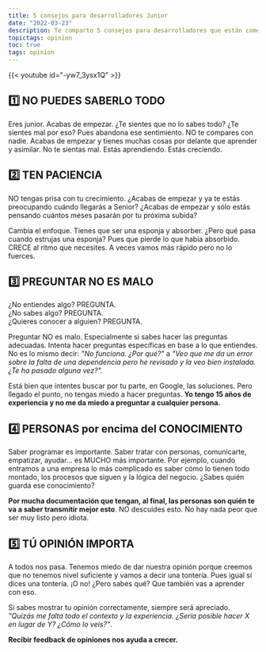 ```yaml
---
title: 5 consejos para desarrolladores Junior
date: "2022-03-23"
description: Te comparto 5 consejos para desarrolladores que están comenzando en el mundo de la programación
topictags: opinion
toc: true
tags: opinion
---
```


{{< youtube id="-yw7_3ysx1Q" >}}

## 1️⃣ NO PUEDES SABERLO TODO

Eres junior. Acabas de empezar. ¿Te sientes que no lo sabes todo? ¿Te sientes mal por eso? Pues abandona ese sentimiento. NO te compares con nadie. Acabas de empezar y tienes muchas cosas por delante que aprender y asimilar. No te sientas mal. Estás aprendiendo. Estás creciendo.

## 2️⃣ TEN PACIENCIA

NO tengas prisa con tu crecimiento. ¿Acabas de empezar y ya te estás preocupando cuándo llegarás a Senior? ¿Acabas de empezar y sólo estás pensando cuántos meses pasarán por tu próxima subida?

Cambia el enfoque. Tienes que ser una esponja y absorber. ¿Pero qué pasa cuando estrujas una esponja? Pues que pierde lo que había absorbido. CRECE al ritmo que necesites. A veces vamos más rápido pero no lo fuerces.

## 3️⃣ PREGUNTAR NO ES MALO

¿No entiendes algo? PREGUNTA.<br>
¿No sabes algo? PREGUNTA.<br>
¿Quieres conocer a alguien? PREGUNTA.

Preguntar NO es malo. Especialmente si sabes hacer las preguntas adecuadas. Intenta hacer preguntas específicas en base a lo que entiendes. No es lo mismo decir: _"No funciona. ¿Por qué?"_ a _"Veo que me da un error sobre la falta de una dependencia pero he revisado y la veo bien instalada. ¿Te ha pasado alguna vez?"._

Está bien que intentes buscar por tu parte, en Google, las soluciones. Pero llegado el punto, no tengas miedo a hacer preguntas. **Yo tengo 15 años de experiencia y no me da miedo a preguntar a cualquier persona.**

## 4️⃣ PERSONAS por encima del CONOCIMIENTO

Saber programar es importante. Saber tratar con personas, comunicarte, empatizar, ayudar... es MUCHO más importante. Por ejemplo, cuando entramos a una empresa lo más complicado es saber cómo lo tienen todo montado, los procesos que siguen y la lógica del negocio. ¿Sabes quién guarda ese conocimiento?

**Por mucha documentación que tengan, al final, las personas son quién te va a saber transmitir mejor esto**. NO descuides esto. No hay nada peor que ser muy listo pero idiota.

## 5️⃣ TÚ OPINIÓN IMPORTA

A todos nos pasa. Tenemos miedo de dar nuestra opinión porque creemos que no tenemos nivel suficiente y vamos a decir una tontería. Pues igual sí dices una tontería. ¡O no! ¿Pero sabes qué? Que también vas a aprender con eso.

Si sabes mostrar tu opinión correctamente, siempre será apreciado. _"Quizás me falta todo el contexto y la experiencia. ¿Sería posible hacer X en lugar de Y? ¿Cómo lo veis?"_.

**Recibir feedback de opiniones nos ayuda a crecer.**
